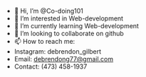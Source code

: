 - 👋 Hi, I’m @Co-doing101
- 👀 I’m interested in Web-development
- 🌱 I’m currently learning Web-development
- 💞️ I’m looking to collaborate on github
- 📫 How to reach me:
- Instagram: debrendon_gilbert
- Email: debrendong77@gmail.com
- Contact: (473) 458-1937

<!---
Co-doing101/Co-doing101 is a ✨ special ✨ repository because its `README.md` (this file) appears on your GitHub profile.
You can click the Preview link to take a look at your changes.
--->
